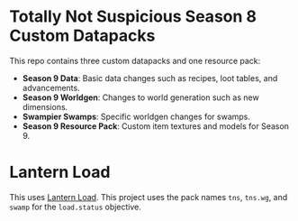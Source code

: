 # Totally Not Suspicious Season 8 Custom Datapacks

This repo contains three custom datapacks and one resource pack:

* **Season 9 Data**: Basic data changes such as recipes, loot tables, and advancements.
* **Season 9 Worldgen**: Changes to world generation such as new dimensions.
* **Swampier Swamps**: Specific worldgen changes for swamps.
* **Season 9 Resource Pack**: Custom item textures and models for Season 9.

# Lantern Load

This uses [Lantern Load](https://github.com/LanternMC/Load). This project uses the pack names `tns`, `tns.wg`, and `swamp` for the `load.status` objective.
